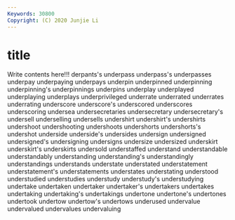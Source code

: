 ```yaml
---
Keywords: 30800
Copyright: (C) 2020 Junjie Li
---
```


# title

Write contents here!!!
derpants's 
underpass 
underpass's 
underpasses
underpay 
underpaying 
underpays 
underpin 
underpinned 
underpinning 
underpinning's 
underpinnings 
underpins 
underplay
underplayed 
underplaying 
underplays 
underprivileged 
underrate 
underrated 
underrates 
underrating 
underscore 
underscore's
underscored 
underscores 
underscoring 
undersea 
undersecretaries 
undersecretary 
undersecretary's 
undersell 
underselling 
undersells
undershirt 
undershirt's 
undershirts 
undershoot 
undershooting 
undershoots 
undershorts 
undershorts's 
undershot 
underside
underside's 
undersides 
undersign 
undersigned 
undersigned's 
undersigning 
undersigns 
undersize 
undersized 
underskirt
underskirt's 
underskirts 
undersold 
understaffed 
understand 
understandable 
understandably 
understanding 
understanding's 
understandingly
understandings 
understands 
understate 
understated 
understatement 
understatement's 
understatements 
understates 
understating 
understood
understudied 
understudies 
understudy 
understudy's 
understudying 
undertake 
undertaken 
undertaker 
undertaker's 
undertakers
undertakes 
undertaking 
undertaking's 
undertakings 
undertone 
undertone's 
undertones 
undertook 
undertow 
undertow's
undertows 
underused 
undervalue 
undervalued 
undervalues 
undervaluing 
